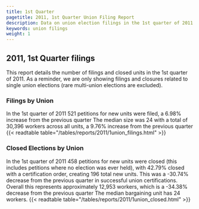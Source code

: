 ```yaml
---
title: 1st Quarter
pagetitle: 2011, 1st Quarter Union Filing Report
description: Data on union election filings in the 1st quarter of 2011
keywords: union filings
weight: 1
---
```


## 2011, 1st Quarter filings

This report details the number of filings and closed units in the 1st quarter of 2011. As a reminder, we are only showing filings and closures related to single union elections (rare multi-union elections are excluded).

### Filings by Union
In the 1st quarter of 2011 521 petitions for new units were filed, a 6.98% increase from the previous quarter The median size was 24 with a total of 30,396 workers across all units, a 9.76% increase from the previous quarter
{{< readtable table="/tables/reports/2011/1union_filings.html" >}}

### Closed Elections by Union
In the 1st quarter of 2011 458 petitions for new units were closed (this includes petitions where no election was ever held), with 42.79% closed with a certification order, creating 196 total new units. This was a -30.74% decrease from the previous quarter in successful union certifications. Overall this represents approximately 12,953 workers, which is a -34.38% decrease from the previous quarter The median bargaining unit has 24 workers.
{{< readtable table="/tables/reports/2011/1union_closed.html" >}}
